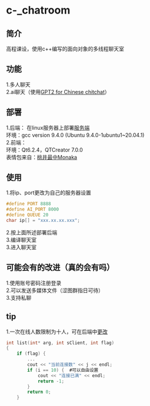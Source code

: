 # c-_chatroom

## 简介
  高程课设，使用c++编写的面向对象的多线程聊天室
## 功能
1.多人聊天  
2.ai聊天（使用[GPT2 for Chinese chitchat](https://github.com/yangjianxin1/GPT2-chitchat)）  
## 部署
1.后端： 
在linux服务器上部署[服务端](https://github.com/eightfy/chatroom_serve)  
环境：gcc version 9.4.0 (Ubuntu 9.4.0-1ubuntu1~20.04.1)  
2.前端：  
环境：Qt6.2.4，QTCreator 7.0.0  
表情包来自：[桃井最中Monaka](https://space.bilibili.com/692437895/)  
## 使用
1.将ip、port更改为自己的服务器设置  
```c
#define PORT 8888
#define AI_PORT 8000
#define QUEUE 20
char ip[] = "xxx.xx.xx.xxx";
```
2.按上面所述部署后端  
3.编译聊天室  
3.进入聊天室  
## 可能会有的改进（真的会有吗）
1.使用账号密码注册登录  
2.可以发送多媒体文件（涩图群指日可待）  
3.支持私聊  
## tip
1.一次在线人数限制为十人，可在后端中[更改](https://github.com/eightfy/chatroom_serve/blob/master/fun.cpp)  
```c
int list(int* arg, int sClient, int flag)
{
    if (flag) {
        ...
        cout << "当前连接数" << j << endl;
        if (i == 10) {  #可以自由设置
            cout << "连接已满" << endl;
            return -1;
        }
        return 0;
    }
```
